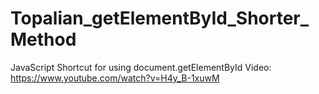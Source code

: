 # Topalian_getElementById_Shorter_Method
JavaScript Shortcut for using document.getElementById
Video: https://www.youtube.com/watch?v=H4y_B-1xuwM
